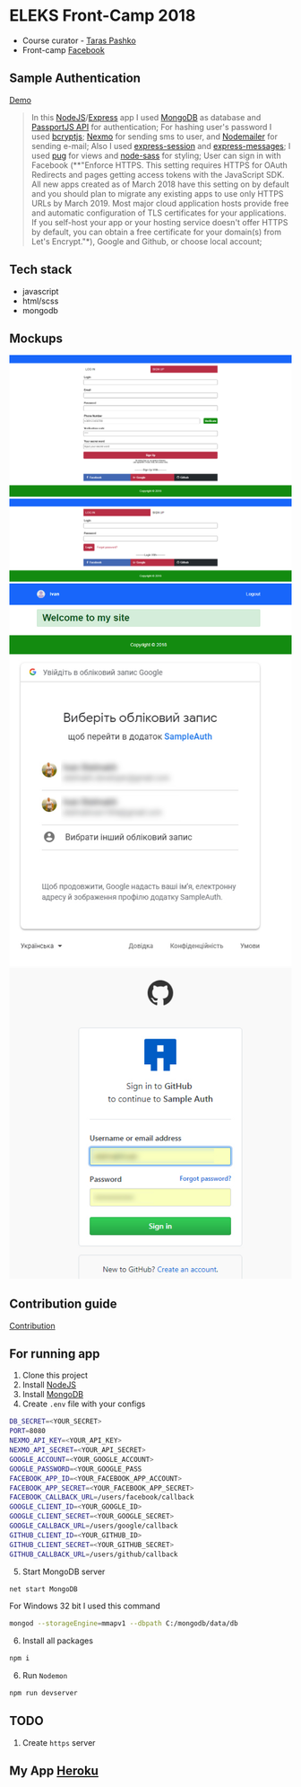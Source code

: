 # ELEKS Front-Camp 2018

* Course curator - [Taras Pashko](https://github.com/etrn)
* Front-camp [Facebook](https://www.facebook.com/groups/270300106928894)

## Sample Authentication

[Demo]()  
> In this [NodeJS](https://nodejs.org/uk/)/[Express](https://expressjs.com/) app I used [MongoDB](https://www.mongodb.com/) 
as database and [PassportJS API](http://www.passportjs.org/) for authentication;
> For hashing user's password I used [bcryptjs](https://www.npmjs.com/package/bcryptjs); 
[Nexmo](https://www.nexmo.com/) for sending sms to user, and [Nodemailer](https://nodemailer.com/about/) for sending e-mail;
> Also I used [express-session](https://www.npmjs.com/package/express-session) and [express-messages](https://www.npmjs.com/package/express-messages);
> I used [pug](https://pugjs.org/api/getting-started.html) for views and [node-sass](https://www.npmjs.com/package/node-sass) for styling;
> User can sign in with Facebook 
> (**"Enforce HTTPS. This setting requires HTTPS for OAuth Redirects and pages getting access tokens with the JavaScript SDK. All new apps created as of March 2018 have this setting on by default and you should plan to migrate any existing apps to use only HTTPS URLs by March 2019. Most major cloud application hosts provide free and automatic configuration of TLS certificates for your applications. If you self-host your app or your hosting service doesn't offer HTTPS by default, you can obtain a free certificate for your domain(s) from Let's Encrypt."*), 
> Google and Github, or choose local account;

## Tech stack

* javascript
* html/scss
* mongodb

## Mockups
![SignUP page](https://github.com/stelmakhivan/authentication/blob/master/mockups/01.jpg)
![LOG IN page](https://github.com/stelmakhivan/authentication/blob/master/mockups/02.jpg)
![User's page](https://github.com/stelmakhivan/authentication/blob/master/mockups/03.jpg)
![Google's oauth page](https://github.com/stelmakhivan/authentication/blob/master/mockups/04.jpg)
![Github's oauth page](https://github.com/stelmakhivan/authentication/blob/master/mockups/05.jpg)

## Contribution guide
[Contribution](https://github.com/stelmakhivan/CONTRIBUTING.md)

## For running app
1) Clone this project
2) Install [NodeJS](https://nodejs.org/uk/)
3) Install [MongoDB](https://www.mongodb.com/)
4) Create `.env` file with your configs
```sh
DB_SECRET=<YOUR_SECRET>
PORT=8080
NEXMO_API_KEY=<YOUR_API_KEY>
NEXMO_API_SECRET=<YOUR_API_SECRET>
GOOGLE_ACCOUNT=<YOUR_GOOGLE_ACCOUNT>
GOOGLE_PASSWORD=<YOUR_GOOGLE_PASS
FACEBOOK_APP_ID=<YOUR_FACEBOOK_APP_ACCOUNT>
FACEBOOK_APP_SECRET=<YOUR_FACEBOOK_APP_SECRET>
FACEBOOK_CALLBACK_URL=/users/facebook/callback
GOOGLE_CLIENT_ID=<YOUR_GOOGLE_ID>
GOOGLE_CLIENT_SECRET=<YOUR_GOOGLE_SECRET>
GOOGLE_CALLBACK_URL=/users/google/callback
GITHUB_CLIENT_ID=<YOUR_GITHUB_ID>
GITHUB_CLIENT_SECRET=<YOUR_GITHUB_SECRET>
GITHUB_CALLBACK_URL=/users/github/callback
```
5) Start MongoDB server
```sh
net start MongoDB
```
For Windows 32 bit I used this command
```sh
mongod --storageEngine=mmapv1 --dbpath C:/mongodb/data/db
```
6) Install all packages
```sh
npm i
```
6) Run `Nodemon`
```sh
npm run devserver
```

## TODO
1) Create `https` server 

## My App [Heroku](https://www.heroku.com/)
